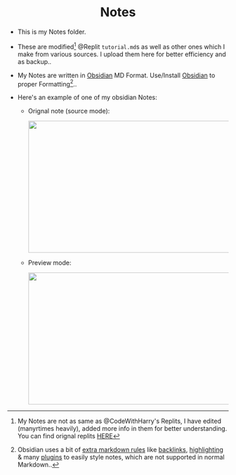 <h1 align="center"> Notes</h1>

- This is my Notes folder.
- These are modified[^1] @Replit `tutorial.md`s as well as other ones which I make from various sources. I upload them here for better efficiency and as backup..
- My Notes are written in [Obsidian][obs] MD Format. Use/Install [Obsidian][obs] to proper Formatting[^2]..

- Here's an example of one of my obsidian Notes:
    - Orignal note (source mode):
        <p> <img src="https://raw.githubusercontent.com/soymadip/My-Practice-Environment/main/Assets/exmpl1.png" width="500" height="300"></p>
    - Preview mode:
        <p> <img src="https://raw.githubusercontent.com/soymadip/My-Practice-Environment/main/Assets/exmpl2.png" width="500" height="300"></p>


[^1]: My Notes are not as same as @CodeWithHarry's Replits, I have edited (manyrtimes heavily), added more info in them for better understanding. You can find orignal replits [HERE][rplt]
[^2]: Obsidian uses a bit of [extra markdown rules][extr_md] like [backlinks][bkl], [highlighting][hl] & many [plugins][plgn] to easily style notes, which are not supported in normal Markdown..



[obs]:      https://obsidian.md/
[rplt]:     https://replit.com/@codewithharry
[extr_md]:  https://help.obsidian.md/Editing+and+formatting/Obsidian+Flavored+Markdown
[bkl]:      https://help.obsidian.md/Linking+notes+and+files/Internal+links
[hl]:       https://help.obsidian.md/Editing+and+formatting/Basic+formatting+syntax
[plgn]:     https://obsidian.md/plugins